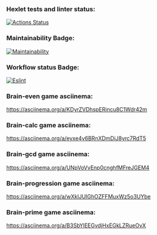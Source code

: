 ### Hexlet tests and linter status:
[![Actions Status](https://github.com/LeonidMezhonov/frontend-project-lvl1/workflows/hexlet-check/badge.svg)](https://github.com/LeonidMezhonov/frontend-project-lvl1/actions)

### Maintainability Badge:
[![Maintainability](https://api.codeclimate.com/v1/badges/a99a88d28ad37a79dbf6/maintainability)](https://codeclimate.com/github/codeclimate/codeclimate/maintainability)

### Workflow status Badge:
[![Eslint](https://github.com/LeonidMezhonov/frontend-project-lvl1/workflows/Eslint/badge.svg)](https://github.com/LeonidMezhonov/frontend-project-lvl1/actions/workflows/nodejs.yml) 

### Brain-even game asciinema:
https://asciinema.org/a/KDyrZVDhspERincu8C1Wdr42m

### Brain-calc game asciinema:
https://asciinema.org/a/eyxe4v6BRnXDmDiJ8yrc7RdT5

### Brain-gcd game asciinema:
https://asciinema.org/a/UNpVoVvEnp0cnghfMFreJGEM4

### Brain-progression game asciinema:
https://asciinema.org/a/wXklJUIGhOZFFMuxWz5o3UYbe

### Brain-prime game asciinema:
https://asciinema.org/a/B3SbYlEEGvdjHxEGkLZRueOvX